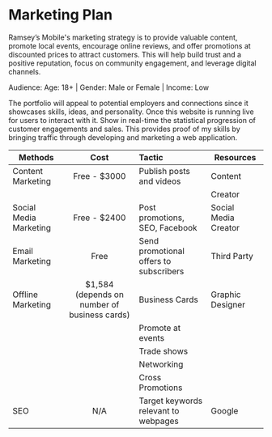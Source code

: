# Marketing Plan

Ramsey’s Mobile's marketing strategy is to provide valuable content, promote local events, encourage online reviews, and offer promotions at discounted prices to attract customers. This will help build trust and a positive reputation, focus on community engagement, and leverage digital channels.

Audience: Age: 18+ | Gender: Male or Female | Income: Low

The portfolio will appeal to potential employers and connections since it showcases skills, ideas, and personality. Once this website is running live for users to interact with it. Show in real-time the statistical progression of customer engagements and sales. This provides proof of my skills by bringing traffic through developing and marketing a web application.

| Methods                |                     Cost                     | Tactic                                 | Resources            |
| ---------------------- | :------------------------------------------: | :------------------------------------- | -------------------- |
| Content Marketing      |                 Free - $3000                 | Publish posts and videos               | Content              |
|                        |                                              |                                        | Creator              |
| Social Media Marketing |                 Free - $2400                 | Post promotions, SEO, Facebook         | Social Media Creator |
| Email Marketing        |                     Free                     | Send promotional offers to subscribers | Third Party          |
| Offline Marketing      | $1,584 (depends on number of business cards) | Business Cards                         | Graphic Designer     |
|                        |                                              | Promote at events                      |                      |
|                        |                                              | Trade shows                            |                      |
|                        |                                              | Networking                             |                      |
|                        |                                              | Cross Promotions                       |                      |
| SEO                    |                     N/A                      | Target keywords relevant to webpages   | Google               |
